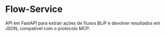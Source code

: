 # Flow-Service

API em FastAPI para extrair ações de fluxos BLiP e devolver resultados em JSON, compatível com o protocolo MCP.
